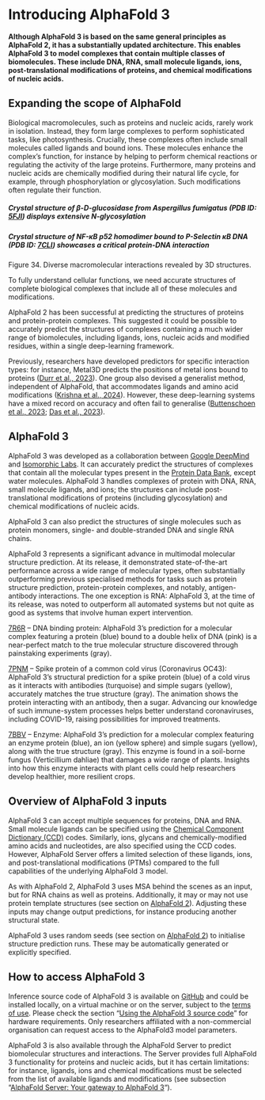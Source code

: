 # Introducing AlphaFold 3

**Although AlphaFold 3 is based on the same general principles as AlphaFold 2, it has a substantially updated architecture. This enables AlphaFold 3 to model complexes that contain multiple classes of biomolecules. These include DNA, RNA, small molecule ligands, ions, post-translational modifications of proteins, and chemical modifications of nucleic acids.**

## Expanding the scope of AlphaFold

Biological macromolecules, such as proteins and nucleic acids, rarely work in isolation. Instead, they form large complexes to perform sophisticated tasks, like photosynthesis. Crucially, these complexes often include small molecules called ligands and bound ions. These molecules enhance the complex’s function, for instance by helping to perform chemical reactions or regulating the activity of the large proteins. Furthermore, many proteins and nucleic acids are chemically modified during their natural life cycle, for example, through phosphorylation or glycosylation. Such modifications often regulate their function.












##### Crystal structure of β-D-glucosidase from Aspergillus fumigatus (PDB ID: [5FJI](https://www.wwpdb.org/pdb?id=pdb_00005fji)) displays extensive N-glycosylation

##### Crystal structure of NF-κB p52 homodimer bound to P-Selectin κB DNA (PDB ID: [7CLI](https://www.wwpdb.org/pdb?id=pdb_00007cli)) showcases a critical protein-DNA interaction

Figure 34. Diverse macromolecular interactions revealed by 3D structures.

To fully understand cellular functions, we need accurate structures of complete biological complexes that include all of these molecules and modifications.

AlphaFold 2 has been successful at predicting the structures of proteins and protein-protein complexes. This suggested it could be possible to accurately predict the structures of complexes containing a much wider range of biomolecules, including ligands, ions, nucleic acids and modified residues, within a single deep-learning framework.

Previously, researchers have developed predictors for specific interaction types: for instance, Metal3D predicts the positions of metal ions bound to proteins ([Durr et al., 2023](https://doi.org/10.1038/s41467-023-37870-6)). One group also devised a generalist method, independent of AlphaFold, that accommodates ligands and amino acid modifications ([Krishna et al., 2024](https://doi.org/10.1126/science.adl2528)). However, these deep-learning systems have a mixed record on accuracy and often fail to generalise ([Buttenschoen et al., 2023](https://doi.org/10.1039/D3SC04185A); [Das et al., 2023](https://doi.org/10.1002/prot.26602)).

## AlphaFold 3

AlphaFold 3 was developed as a collaboration between [Google DeepMind](https://deepmind.google/) and [Isomorphic Labs](https://www.isomorphiclabs.com/). It can accurately predict the structures of complexes that contain all the molecular types present in the [Protein Data Bank](https://www.ebi.ac.uk/pdbe/), except water molecules. AlphaFold 3 handles complexes of protein with DNA, RNA, small molecule ligands, and ions; the structures can include post-translational modifications of proteins (including glycosylation) and chemical modifications of nucleic acids.

AlphaFold 3 can also predict the structures of single molecules such as protein monomers, single- and double-stranded DNA and single RNA chains.

AlphaFold 3 represents a significant advance in multimodal molecular structure prediction. At its release, it demonstrated state-of-the-art performance across a wide range of molecular types, often substantially outperforming previous specialised methods for tasks such as protein structure prediction, protein-protein complexes, and notably, antigen-antibody interactions. The one exception is RNA: AlphaFold 3, at the time of its release, was noted to outperform all automated systems but not quite as good as systems that involve human expert intervention.

[
](https://storage.googleapis.com/gweb-uniblog-publish-prod/original_videos/AFS-anim-7R6R.mp4)

[7R6R](https://www.wwpdb.org/pdb?id=pdb_00007R6R) – DNA binding protein: AlphaFold 3’s prediction for a molecular complex featuring a protein (blue) bound to a double helix of DNA (pink) is a near-perfect match to the true molecular structure discovered through painstaking experiments (gray).

[
](https://storage.googleapis.com/gweb-uniblog-publish-prod/original_videos/AFS-anim-7PNM.mp4)

[7PNM](https://www.wwpdb.org/pdb?id=pdb_00007PNM) – Spike protein of a common cold virus (Coronavirus OC43): AlphaFold 3’s structural prediction for a spike protein (blue) of a cold virus as it interacts with antibodies (turquoise) and simple sugars (yellow), accurately matches the true structure (gray). The animation shows the protein interacting with an antibody, then a sugar. Advancing our knowledge of such immune-system processes helps better understand coronaviruses, including COVID-19, raising possibilities for improved treatments.

[
](https://storage.googleapis.com/gweb-uniblog-publish-prod/original_videos/AFS-anim-7BBV.mp4)

[7BBV](https://www.wwpdb.org/pdb?id=pdb_00007bbv) – Enzyme: AlphaFold 3’s prediction for a molecular complex featuring an enzyme protein (blue), an ion (yellow sphere) and simple sugars (yellow), along with the true structure (gray). This enzyme is found in a soil-borne fungus (Verticillium dahliae) that damages a wide range of plants. Insights into how this enzyme interacts with plant cells could help researchers develop healthier, more resilient crops.

## Overview of AlphaFold 3 inputs

AlphaFold 3 can accept multiple sequences for proteins, DNA and RNA. Small molecule ligands can be specified using the [Chemical Component Dictionary (CCD)](https://www.wwpdb.org/data/ccd) codes. Similarly, ions, glycans and chemically-modified amino acids and nucleotides, are also specified using the CCD codes. However, AlphaFold Server offers a limited selection of these ligands, ions, and post-translational modifications (PTMs) compared to the full capabilities of the underlying AlphaFold 3 model.

As with AlphaFold 2, AlphaFold 3 uses MSA behind the scenes as an input, but for RNA chains as well as proteins. Additionally, it may or may not use protein template structures (see section on [AlphaFold 2](https://www.ebi.ac.uk/training/online/courses/alphafold/inputs-and-outputs/a-high-level-overview/)). Adjusting these inputs may change output predictions, for instance producing another structural state.

AlphaFold 3 uses random seeds (see section on [AlphaFold 2](https://www.ebi.ac.uk/training/online/courses/alphafold/inputs-and-outputs/a-high-level-overview/)) to initialise structure prediction runs. These may be automatically generated or explicitly specified.

## How to access AlphaFold 3

Inference source code of AlphaFold 3 is available on [GitHub](https://github.com/google-deepmind/alphafold3) and could be installed locally, on a virtual machine or on the server, subject to the [terms of use](https://github.com/google-deepmind/alphafold3/blob/main/WEIGHTS_TERMS_OF_USE.md). Please check the section “[Using the AlphaFold 3 source code](https://www.ebi.ac.uk/training/online/courses/alphafold/using-the-alphafold-3-source-code/)” for hardware requirements. Only researchers affiliated with a non-commercial organisation can request access to the AlphaFold3 model parameters.

AlphaFold 3 is also available through the AlphaFold Server to predict biomolecular structures and interactions. The Server provides full AlphaFold 3 functionality for proteins and nucleic acids, but it has certain limitations: for instance, ligands, ions and chemical modifications must be selected from the list of available ligands and modifications (see subsection “[AlphaFold Server: Your gateway to AlphaFold 3](https://www.ebi.ac.uk/training/online/courses/alphafold/alphafold-server-your-gateway-to-alphafold-3/)“).